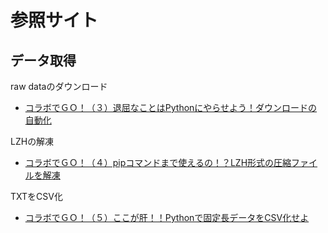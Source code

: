 # 参照サイト

## データ取得

raw dataのダウンロード
- [コラボでＧＯ！（３）退屈なことはPythonにやらせよう！ダウンロードの自動化](https://teimon.jp/colab_de_go_3/)

LZHの解凍
- [コラボでＧＯ！（４）pipコマンドまで使えるの！？LZH形式の圧縮ファイルを解凍](https://teimon.jp/colab_de_go_4/)

TXTをCSV化
- [コラボでＧＯ！（５）ここが肝！！Pythonで固定長データをCSV化せよ](https://teimon.jp/colab_de_go_5/)


